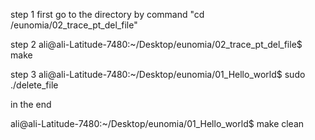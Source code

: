 

step 1
first go to the directory by command "cd /eunomia/02_trace_pt_del_file"



step 2
ali@ali-Latitude-7480:~/Desktop/eunomia/02_trace_pt_del_file$ make 


step 3
ali@ali-Latitude-7480:~/Desktop/eunomia/01_Hello_world$ sudo ./delete_file

in the end 

ali@ali-Latitude-7480:~/Desktop/eunomia/01_Hello_world$ make clean